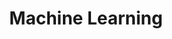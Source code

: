 ---
title: Machine Learning
linkTitle: Machine Learning
nav_weight: 4
nav_icon:
  vendor: bs
  name: book
  color: indigo
featured: true
series:  
 - Machine Learning
---